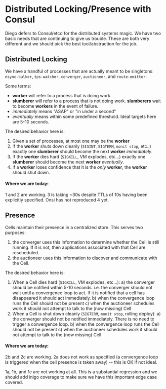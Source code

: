 # Distributed Locking/Presence with Consul

Diego defers to Consul/etcd for the distributed systems magic.  We have two basic needs that are continuing to give us trouble.  These are both very different and we should pick the best tool/abstraction for the job.

## Distributed Locking

We have a handful of processes that are actually meant to be singletons: `nsync-bulker`, `tps-watcher`, `converger`, `auctioneer`, and `route-emitter`.

Some terms:

- **worker** will refer to a process that is doing work.
- **slumberer** will refer to a process that is not doing work.  **slumberers** wait to become **workers** in the event of failure.
- *immediately* means "ASAP" or "in under a second"
- *eventually* means within some predefined threshold.  Ideal targets here are 5-10 seconds.

The desired behavior here is:

1. Given a set of processes, at most one may be the **worker**
2. If the **worker** shuts down cleanly (`SIGINT`, `SIGTERM`, `monit stop`, etc..) exactly one **slumberer** should become the next **worker** *immediately*.
3. If the **worker** dies hard (`SIGKILL`, VM explodes, etc...) exactly one **slumberer** should become the next **worker** *eventually*.
4. If a **worker** loses confidence that it is the *only* **worker**, the **worker** should shut down.

#### Where we are today:

1 and 2 are working.  3 is taking ~30s despite TTLs of 10s having been explicitly specified.  Onsi has not reproduced 4 yet.

## Presence

Cells maintain their presence in a centralized store.  This serves two purposes:
1. the converger uses this information to determine whether the Cell is still running.  If it is not, then applications associated with that Cell are rescheduled.
2. the auctioneer uses this information to discover and communicate with the Cell.

The desired behavior here is:

1. When a Cell dies hard (`SIGKILL`, VM explodes, etc...):
    a) the converger should be notified within 5-10 seconds. i.e. the converger should not wait until a convergence loop to act.  If it is notified that a cell has disappeared it should act immediately.
    b) when the convergence loop runs the Cell should not be present
    c) when the auctioneer schedules work it should not attempt to talk to the (now missing) Cell
2. When a Cell is shut down cleanly (`SIGTERM`, `monit stop`, rolling deploy):
    a) the converger should not be notified immediately.  There is no need to trigger a convergence loop.
    b) when the convergence loop runs the Cell should not be present
    c) when the auctioneer schedules work it should not attempt to talk to the (now missing) Cell
    
#### Where we are today:

2b and 2c are working.  2a does not work as specified (a convergence loop is triggered when the cell presence is taken away) -- this is OK if not ideal.

1a, 1b, and 1c are not working at all.  This is a substantial regression and we should add inigo coverage to make sure we have this important edge case covered.
